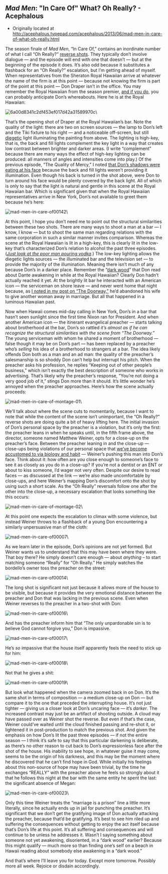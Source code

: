 ## <em>Mad Men</em>: "In Care Of" What? Oh Really? - Acephalous

 * Originally located at http://acephalous.typepad.com/acephalous/2013/06/mad-men-in-care-of-what-oh-really.html

The season finale of *Mad Men*, “In Care Of,” contains an inordinate number of what I call “Oh Really?” [reverse shots](http://classes.yale.edu/film-analysis/htmfiles/editing.htm#51531). They typically don’t involve dialogue — and the episode will end with one that doesn’t — but at the beginning of the episode it does. It’s also odd because it substitutes a flashback for an “Oh Really?” escalation, but I’m getting ahead of myself. When representatives from the Sheraton Royal Hawaiian arrive at whatever the name of the firm is at this point — because not knowing the firm is part of the point at this point — Don Draper isn’t in the office. You may remember the Royal Hawaiian from the season premier, [and if you do](http://acephalous.typepad.com/acephalous/2013/04/mad-men-dont-go-into-the-doorway-don.html), you can probably anticipate Don’s whereabouts. Here he is at the Royal Hawaiian:

![6a00d8341c2df453ef017d42a31589970c](images/tv/mad-men-in-care-of-1/6a00d8341c2df453ef017d42a31589970c-800wi.png)\

That’s the opening shot of Draper at the Royal Hawaiian’s bar. Note the quality of the light: there are two on screen sources — the lamp to Don’s left and the Tiki fixture to his right — and a noticeable off-screen, but still [diegetic](http://classes.yale.edu/film-analysis/htmfiles/basic-terms.htm#25890) light illuminating the painting from above. The lighting is high-key, that is, the back and fill lights complement the key light in a way that creates low contrast between brighter and darker areas. (I write “complement” because there are many ways the effect of high-key lighting can be produced: all manners of angles and intensities come into play.) Of the previous episode, “The Quality of Mercy,” I noted [that Don’s shadows were eating at his face](http://www.lawyersgunsmoneyblog.com/2013/06/mad-men-fencing-with-shadows-over-the-quality-of-mercy) because the back and fill lights weren’t providing it illumination. Even though his back is turned in the shot above, were Don to turn around his face would be plenty covered by the back light. All of which is only to say that the light is natural and gentle in this scene at the Royal Hawaiian bar. Which is significant given that when the Royal Hawaiian representatives arrive in New York, Don’s not available to greet them because he’s here:

![mad-men-in-care-of00142](images/tv/mad-men-in-care-of-1/mad-men-in-care-of00142.png)\

At this point, I hope you don’t need me to point out the structural similarities between these two shots. There are many ways to shoot a man at a bar — I know, I know — but to shoot the same man regarding relations with the same corporation in such a similar manner invites comparison. Whereas the scene at the Royal Hawaiian is lit in a high-key, this is clearly lit in the low-key that’s characterized Don’s relation to alcohol the past three episodes. ([*Just look at the poor man pouring vodka*](http://www.lawyersgunsmoneyblog.com/wp-content/uploads/2013/06/mad-men-the-quality-of-mercy00006.png).) The low-key lighting allows the diegetic lights sources — the illuminated bar and the television set — to provide the majority of the illumination. Meaning there isn’t much of any because Don’s in a darker place. Remember the “[dark wood](http://www.gutenberg.org/files/8789/8789-h/8789-h.htm#link1)” that Don read about Dante awakening in while at the Royal Hawaiian? Clearly Don hadn’t actually reached it yet. At the brightly lit bar he interacted with an American icon — the serviceman on shore leave — and never went home that night because, as [I noted in my post on “The Doorway,”](http://acephalous.typepad.com/acephalous/2013/04/mad-men-dont-go-into-the-doorway-don.html) he’d abandoned his wife to give another woman away in marriage. But all that happened in a luminous Hawaiian past.

Now when Hawaii comes mid-day calling in New York, Don’s in a bar that hasn’t seen sunlight since the first time Nixon ran for President. And when another American icon — the itinerant evangelical preacher — starts talking about brotherhood at the bar, Don’s so rattled *it’s almost as if he can recognize the structural similarities with the scene from “The Doorway.”* The young serviceman with whom he shared a moment of brotherhood — false though it may be on Don’s part — has been replaced by a preacher who’s *selling* his idea of a brotherhood to strangers at a bar. The idea likely offends Don both as a man and an ad man: the quality of the preacher’s salesmanship is so shoddy Don can’t help but interrupt his pitch. When the preacher asks his profession, he replies “Keeping out of other people’s business,” which isn’t exactly the best description of someone who works in advertising. That’s likely why the preacher’s response, “You’re not doing a very good job of it,” stings Don more than it should. It’s little wonder he’s annoyed when the preacher approaches. Here’s how the scene actually proceeds:

![mad-men-in-care-of-montage-01](images/tv/mad-men-in-care-of-1/mad-men-in-care-of-montage-01.jpg)\

We’ll talk about where the scene cuts to momentarily, because I want to note that while the content of the scene isn’t unimportant, the “Oh Really?” reverse shots are doing quite a bit of heavy lifting here. The initial invasion of Don’s personal space by the preacher is a violation, but it’s only the first: the preacher leans in when he speaks until, in the fifth frame above, the director, someone named Matthew Weiner, opts for a close-up on the preacher’s face. Between the preacher leaning in and the close-up — close-ups being violations of our personal space that [we’ve become accustomed to via biology and habit](http://acephalous.typepad.com/acephalous/2012/09/game-of-thrones-winter-is-coming-for-will-and-bran.html#1) — Weiner’s pushing this man into Don’s face. Think about it: how often are you close enough to someone’s face to see it as closely as you do in a close-up? If you’re not a dentist or an ENT or about to kiss someone, I’d wager not very often. Despite our desire to read faces — as discussed at the link — we’re also made uncomfortable by close-ups, and here Weiner’s mapping Don’s discomfort onto the shot by using such a short scale. As the “Oh Really” reversals follow one after the other into the close-up, a necessary escalation that looks something like this occurs:

![mad-men-in-care-of-montage-02](images/tv/mad-men-in-care-of-1/mad-men-in-care-of-montage-02.jpg)\

At this point one expects the escalation to climax with some violence, but instead Weiner throws to a flashback of a young Don encountering a similarly unpersuasive man of the cloth:

![mad-men-in-care-of00007](images/tv/mad-men-in-care-of-1/mad-men-in-care-of00007.png)\

As we learn later in the episode, Don’s opinions are not yet formed. But Weiner wants us to understand that this may have been where they were. That boy there? He simply doesn’t care enough — about *anything* – to start matching someone “Really” for “Oh Really.” He simply watches the bordello’s owner toss the preacher on the street:

![mad-men-in-care-of00014](images/tv/mad-men-in-care-of-1/mad-men-in-care-of00014.png)\

The long shot is significant not just because it allows more of the house to be visible, but because it provides the very emotional distance between the preacher and Don that was lacking in the previous scene. Even when Weiner reverses to the preacher in a two-shot with Don:

![mad-men-in-care-of00016](images/tv/mad-men-in-care-of-1/mad-men-in-care-of00016.png)\

And has the preacher inform him that “The only unpardonable sin is to believe God cannot forgive you,” Don is impassive.

![mad-men-in-care-of00017](images/tv/mad-men-in-care-of-1/mad-men-in-care-of00017.png)\

He’s *so* impassive that the house itself apparently feels the need to stick up for him:

![mad-men-in-care-of00018](images/tv/mad-men-in-care-of-1/mad-men-in-care-of00018.png)\

Not that he gives a shit:

![mad-men-in-care-of00019](images/tv/mad-men-in-care-of-1/mad-men-in-care-of00019.png)\

But look what happened when the camera zoomed back in on Don. It’s the same shot in terms of composition — a medium close-up on Don — but compare it to the one that preceded the interrupting house. It’s not just tighter — giving us a closer look at Don’s uncaring face — it’s *darker*. The increased contrast may just be an artifact of shooting outside. A cloud may have passed over as Weiner shot the reverse. But even if that’s the case, Weiner could’ve waited until the cloud finished passing and re-shot it, or lightened it in post-production to match the previous shot. And given the emphasis on how Don’s lit the past three episodes — if not the entire season — I think it’s safe to say that this particular darkening is deliberate, as there’s no other reason to cut back to Don’s expressionless face after the shot of the house. His inability to see hope, in whatever guise it may come, seems to be the origin of his darkness, and this may be the moment where he discovered that he can’t find hope in God. While initially his feelings about this non-source of hope may have been trivial, by the time he exchanges “REALLY” with the preacher above he feels so strongly about it that he follows this night at the bar with the same entity he spent the last: the significant absence of Megan:

![mad-men-in-care-of00023](images/tv/mad-men-in-care-of-1/mad-men-in-care-of00023.png)\

Only this time Weiner treats the “marriage is a prison” line a little more literally, since he actually ends up in jail for punching the preacher. It’s significant that we don’t get the gratifying image of Don actually attacking the preacher, because that’d be gratifying. It’s best to see him riled up and suffering the consequences without getting to enjoy the act itself because that’s Don’s life at this point. It’s all suffering and consequences and will continue to be unless he addresses it. Wasn’t I saying something about someone not yet awakening, disoriented, in a “dark wood” earlier? Because this might qualify — much more so than finding one’s self on a beach in Hawaii reading about somebody else awakening in a “dark wood.”

And that’s where I’ll leave you for today. Except more tomorrow. Possibly more all week. Rejoice or disdain accordingly.
